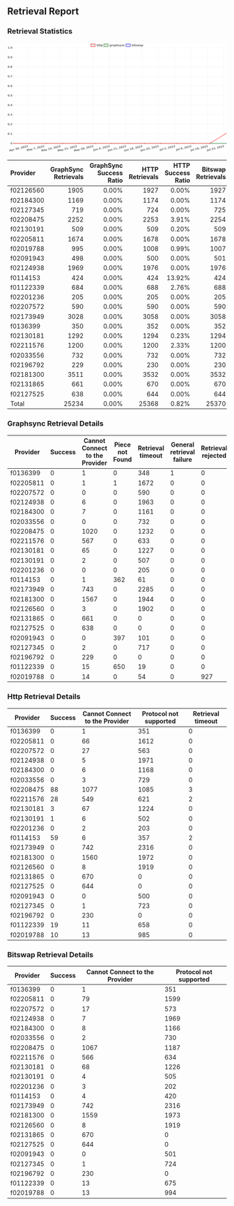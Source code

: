 ## Retrieval Report
### Retrieval Statistics
<img src="https://raw.githubusercontent.com/data-preservation-programs/filplus-checker-assets/main/filecoin-project/filecoin-plus-large-datasets/issues/1938/1690606033374.png"/>

| Provider  | GraphSync Retrievals | GraphSync Success Ratio | HTTP Retrievals | HTTP Success Ratio | Bitswap Retrievals | Bitswap Success Ratio |
| :-------- | -------------------: | ----------------------: | --------------: | -----------------: | -----------------: | --------------------: |
| f02126560 |                 1905 |                   0.00% |            1927 |              0.00% |               1927 |                 0.00% |
| f02184300 |                 1169 |                   0.00% |            1174 |              0.00% |               1174 |                 0.00% |
| f02127345 |                  719 |                   0.00% |             724 |              0.00% |                725 |                 0.00% |
| f02208475 |                 2252 |                   0.00% |            2253 |              3.91% |               2254 |                 0.00% |
| f02130191 |                  509 |                   0.00% |             509 |              0.20% |                509 |                 0.00% |
| f02205811 |                 1674 |                   0.00% |            1678 |              0.00% |               1678 |                 0.00% |
| f02019788 |                  995 |                   0.00% |            1008 |              0.99% |               1007 |                 0.00% |
| f02091943 |                  498 |                   0.00% |             500 |              0.00% |                501 |                 0.00% |
| f02124938 |                 1969 |                   0.00% |            1976 |              0.00% |               1976 |                 0.00% |
| f0114153  |                  424 |                   0.00% |             424 |             13.92% |                424 |                 0.00% |
| f01122339 |                  684 |                   0.00% |             688 |              2.76% |                688 |                 0.00% |
| f02201236 |                  205 |                   0.00% |             205 |              0.00% |                205 |                 0.00% |
| f02207572 |                  590 |                   0.00% |             590 |              0.00% |                590 |                 0.00% |
| f02173949 |                 3028 |                   0.00% |            3058 |              0.00% |               3058 |                 0.00% |
| f0136399  |                  350 |                   0.00% |             352 |              0.00% |                352 |                 0.00% |
| f02130181 |                 1292 |                   0.00% |            1294 |              0.23% |               1294 |                 0.00% |
| f02211576 |                 1200 |                   0.00% |            1200 |              2.33% |               1200 |                 0.00% |
| f02033556 |                  732 |                   0.00% |             732 |              0.00% |                732 |                 0.00% |
| f02196792 |                  229 |                   0.00% |             230 |              0.00% |                230 |                 0.00% |
| f02181300 |                 3511 |                   0.00% |            3532 |              0.00% |               3532 |                 0.00% |
| f02131865 |                  661 |                   0.00% |             670 |              0.00% |                670 |                 0.00% |
| f02127525 |                  638 |                   0.00% |             644 |              0.00% |                644 |                 0.00% |
| Total     |                25234 |                   0.00% |           25368 |              0.82% |              25370 |                 0.00% |

### Graphsync Retrieval Details
| Provider  | Success | Cannot Connect to the Provider | Piece not Found | Retrieval timeout | General retrieval failure | Retrieval rejected | Deal state missing |
| --------- | ------- | ------------------------------ | --------------- | ----------------- | ------------------------- | ------------------ | ------------------ |
| f0136399  | 0       | 1                              | 0               | 348               | 1                         | 0                  | 0                  |
| f02205811 | 0       | 1                              | 1               | 1672              | 0                         | 0                  | 0                  |
| f02207572 | 0       | 0                              | 0               | 590               | 0                         | 0                  | 0                  |
| f02124938 | 0       | 6                              | 0               | 1963              | 0                         | 0                  | 0                  |
| f02184300 | 0       | 7                              | 0               | 1161              | 0                         | 0                  | 1                  |
| f02033556 | 0       | 0                              | 0               | 732               | 0                         | 0                  | 0                  |
| f02208475 | 0       | 1020                           | 0               | 1232              | 0                         | 0                  | 0                  |
| f02211576 | 0       | 567                            | 0               | 633               | 0                         | 0                  | 0                  |
| f02130181 | 0       | 65                             | 0               | 1227              | 0                         | 0                  | 0                  |
| f02130191 | 0       | 2                              | 0               | 507               | 0                         | 0                  | 0                  |
| f02201236 | 0       | 0                              | 0               | 205               | 0                         | 0                  | 0                  |
| f0114153  | 0       | 1                              | 362             | 61                | 0                         | 0                  | 0                  |
| f02173949 | 0       | 743                            | 0               | 2285              | 0                         | 0                  | 0                  |
| f02181300 | 0       | 1567                           | 0               | 1944              | 0                         | 0                  | 0                  |
| f02126560 | 0       | 3                              | 0               | 1902              | 0                         | 0                  | 0                  |
| f02131865 | 0       | 661                            | 0               | 0                 | 0                         | 0                  | 0                  |
| f02127525 | 0       | 638                            | 0               | 0                 | 0                         | 0                  | 0                  |
| f02091943 | 0       | 0                              | 397             | 101               | 0                         | 0                  | 0                  |
| f02127345 | 0       | 2                              | 0               | 717               | 0                         | 0                  | 0                  |
| f02196792 | 0       | 229                            | 0               | 0                 | 0                         | 0                  | 0                  |
| f01122339 | 0       | 15                             | 650             | 19                | 0                         | 0                  | 0                  |
| f02019788 | 0       | 14                             | 0               | 54                | 0                         | 927                | 0                  |

### Http Retrieval Details
| Provider  | Success | Cannot Connect to the Provider | Protocol not supported | Retrieval timeout |
| --------- | ------- | ------------------------------ | ---------------------- | ----------------- |
| f0136399  | 0       | 1                              | 351                    | 0                 |
| f02205811 | 0       | 66                             | 1612                   | 0                 |
| f02207572 | 0       | 27                             | 563                    | 0                 |
| f02124938 | 0       | 5                              | 1971                   | 0                 |
| f02184300 | 0       | 6                              | 1168                   | 0                 |
| f02033556 | 0       | 3                              | 729                    | 0                 |
| f02208475 | 88      | 1077                           | 1085                   | 3                 |
| f02211576 | 28      | 549                            | 621                    | 2                 |
| f02130181 | 3       | 67                             | 1224                   | 0                 |
| f02130191 | 1       | 6                              | 502                    | 0                 |
| f02201236 | 0       | 2                              | 203                    | 0                 |
| f0114153  | 59      | 6                              | 357                    | 2                 |
| f02173949 | 0       | 742                            | 2316                   | 0                 |
| f02181300 | 0       | 1560                           | 1972                   | 0                 |
| f02126560 | 0       | 8                              | 1919                   | 0                 |
| f02131865 | 0       | 670                            | 0                      | 0                 |
| f02127525 | 0       | 644                            | 0                      | 0                 |
| f02091943 | 0       | 0                              | 500                    | 0                 |
| f02127345 | 0       | 1                              | 723                    | 0                 |
| f02196792 | 0       | 230                            | 0                      | 0                 |
| f01122339 | 19      | 11                             | 658                    | 0                 |
| f02019788 | 10      | 13                             | 985                    | 0                 |

### Bitswap Retrieval Details
| Provider  | Success | Cannot Connect to the Provider | Protocol not supported |
| --------- | ------- | ------------------------------ | ---------------------- |
| f0136399  | 0       | 1                              | 351                    |
| f02205811 | 0       | 79                             | 1599                   |
| f02207572 | 0       | 17                             | 573                    |
| f02124938 | 0       | 7                              | 1969                   |
| f02184300 | 0       | 8                              | 1166                   |
| f02033556 | 0       | 2                              | 730                    |
| f02208475 | 0       | 1067                           | 1187                   |
| f02211576 | 0       | 566                            | 634                    |
| f02130181 | 0       | 68                             | 1226                   |
| f02130191 | 0       | 4                              | 505                    |
| f02201236 | 0       | 3                              | 202                    |
| f0114153  | 0       | 4                              | 420                    |
| f02173949 | 0       | 742                            | 2316                   |
| f02181300 | 0       | 1559                           | 1973                   |
| f02126560 | 0       | 8                              | 1919                   |
| f02131865 | 0       | 670                            | 0                      |
| f02127525 | 0       | 644                            | 0                      |
| f02091943 | 0       | 0                              | 501                    |
| f02127345 | 0       | 1                              | 724                    |
| f02196792 | 0       | 230                            | 0                      |
| f01122339 | 0       | 13                             | 675                    |
| f02019788 | 0       | 13                             | 994                    |
